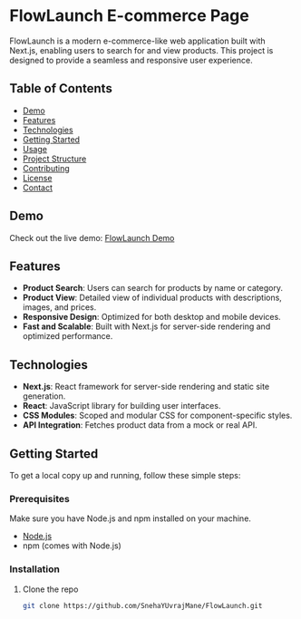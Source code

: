 # FlowLaunch E-commerce Page

FlowLaunch is a modern e-commerce-like web application built with Next.js, enabling users to search for and view products. This project is designed to provide a seamless and responsive user experience.

## Table of Contents

- [Demo](#demo)
- [Features](#features)
- [Technologies](#technologies)
- [Getting Started](#getting-started)
- [Usage](#usage)
- [Project Structure](#project-structure)
- [Contributing](#contributing)
- [License](#license)
- [Contact](#contact)

## Demo

Check out the live demo: [FlowLaunch Demo](https://flowlaunch-demo.vercel.app/)

## Features

- **Product Search**: Users can search for products by name or category.
- **Product View**: Detailed view of individual products with descriptions, images, and prices.
- **Responsive Design**: Optimized for both desktop and mobile devices.
- **Fast and Scalable**: Built with Next.js for server-side rendering and optimized performance.

## Technologies

- **Next.js**: React framework for server-side rendering and static site generation.
- **React**: JavaScript library for building user interfaces.
- **CSS Modules**: Scoped and modular CSS for component-specific styles.
- **API Integration**: Fetches product data from a mock or real API.

## Getting Started

To get a local copy up and running, follow these simple steps:

### Prerequisites

Make sure you have Node.js and npm installed on your machine.

- [Node.js](https://nodejs.org/)
- npm (comes with Node.js)

### Installation

1. Clone the repo

   ```sh
   git clone https://github.com/SnehaYUvrajMane/FlowLaunch.git
